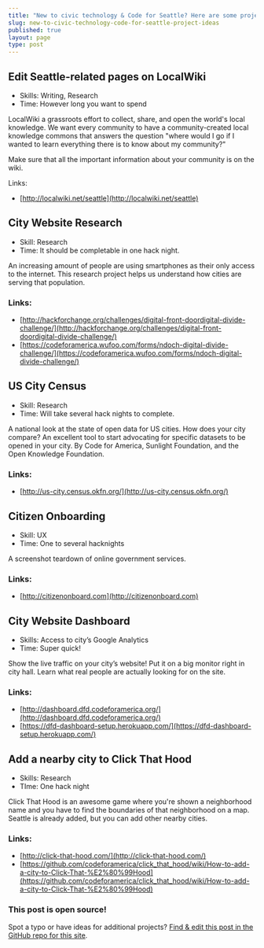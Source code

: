 ```yaml
---
title: "New to civic technology & Code for Seattle? Here are some project ideas"
slug: new-to-civic-technology-code-for-seattle-project-ideas
published: true
layout: page
type: post
---
```


## Edit Seattle-related pages on LocalWiki
- Skills: Writing, Research
- Time: However long you want to spend

LocalWiki a grassroots effort to collect, share, and open the world's local knowledge. We want every community to have a community-created local knowledge commons that answers the question "where would I go if I wanted to learn everything there is to know about my community?"

Make sure that all the important information about your community is on the wiki.

Links:
- [http://localwiki.net/seattle](http://localwiki.net/seattle)

## City Website Research
- Skill: Research
- Time: It should be completable in one hack night.

An increasing amount of people are using smartphones as their only access to the internet. This research project helps us understand how cities are serving that population.

### Links:
- [http://hackforchange.org/challenges/digital-front-doordigital-divide-challenge/](http://hackforchange.org/challenges/digital-front-doordigital-divide-challenge/)
- [https://codeforamerica.wufoo.com/forms/ndoch-digital-divide-challenge/](https://codeforamerica.wufoo.com/forms/ndoch-digital-divide-challenge/)

## US City Census
- Skill: Research
- Time: Will take several hack nights to complete.

A national look at the state of open data for US cities. How does your city compare? An excellent tool to start advocating for specific datasets to be opened in your city.
By Code for America, Sunlight Foundation, and the Open Knowledge Foundation.

### Links:
- [http://us-city.census.okfn.org/](http://us-city.census.okfn.org/)

## Citizen Onboarding
- Skill: UX
- Time: One to several hacknights

A screenshot teardown of online government services.

### Links:
- [http://citizenonboard.com](http://citizenonboard.com)

## City Website Dashboard
- Skills: Access to city’s Google Analytics
- Time: Super quick!

Show the live traffic on your city’s website! Put it on a big monitor right in city hall. Learn what real people are actually looking for on the site.

### Links:
- [http://dashboard.dfd.codeforamerica.org/](http://dashboard.dfd.codeforamerica.org/)
- [https://dfd-dashboard-setup.herokuapp.com/](https://dfd-dashboard-setup.herokuapp.com/)

## Add a nearby city to Click That Hood
- Skills: Research
- TIme: One hack night

Click That Hood is an awesome game where you're shown a neighborhood name and you have to find the boundaries of that neighborhood on a map.
Seattle is already added, but you can add other nearby cities.

### Links:
- [http://click-that-hood.com/](http://click-that-hood.com/)
- [https://github.com/codeforamerica/click_that_hood/wiki/How-to-add-a-city-to-Click-That-%E2%80%99Hood](https://github.com/codeforamerica/click_that_hood/wiki/How-to-add-a-city-to-Click-That-%E2%80%99Hood)

### This post is open source!
Spot a typo or have ideas for additional projects? [Find & edit this post in the GitHub repo for this site](https://github.com/codeforseattle/codeforseattle.github.com/blob/master/_posts/2014-07-30-new-to-civic-technology-code-for-seattle-project-ideas.md).
